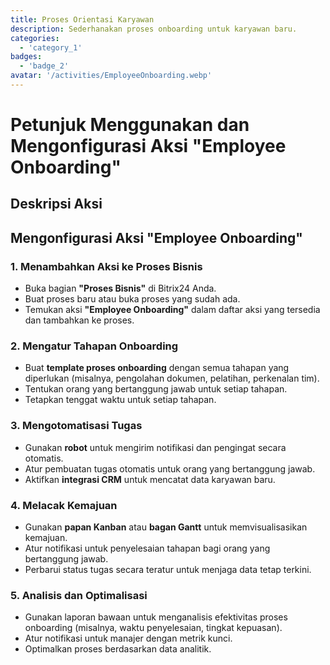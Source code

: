 ```yaml
---
title: Proses Orientasi Karyawan
description: Sederhanakan proses onboarding untuk karyawan baru.
categories: 
  - 'category_1'
badges: 
  - 'badge_2'
avatar: '/activities/EmployeeOnboarding.webp'
---
```

# Petunjuk Menggunakan dan Mengonfigurasi Aksi "Employee Onboarding"

## Deskripsi Aksi

## **Mengonfigurasi Aksi "Employee Onboarding"**

### 1. Menambahkan Aksi ke Proses Bisnis
- Buka bagian **"Proses Bisnis"** di Bitrix24 Anda.
- Buat proses baru atau buka proses yang sudah ada.
- Temukan aksi **"Employee Onboarding"** dalam daftar aksi yang tersedia dan tambahkan ke proses.

### 2. Mengatur Tahapan Onboarding
- Buat **template proses onboarding** dengan semua tahapan yang diperlukan (misalnya, pengolahan dokumen, pelatihan, perkenalan tim).
- Tentukan orang yang bertanggung jawab untuk setiap tahapan.
- Tetapkan tenggat waktu untuk setiap tahapan.

### 3. Mengotomatisasi Tugas
- Gunakan **robot** untuk mengirim notifikasi dan pengingat secara otomatis.
- Atur pembuatan tugas otomatis untuk orang yang bertanggung jawab.
- Aktifkan **integrasi CRM** untuk mencatat data karyawan baru.

### 4. Melacak Kemajuan
- Gunakan **papan Kanban** atau **bagan Gantt** untuk memvisualisasikan kemajuan.
- Atur notifikasi untuk penyelesaian tahapan bagi orang yang bertanggung jawab.
- Perbarui status tugas secara teratur untuk menjaga data tetap terkini.

### 5. Analisis dan Optimalisasi
- Gunakan laporan bawaan untuk menganalisis efektivitas proses onboarding (misalnya, waktu penyelesaian, tingkat kepuasan).
- Atur notifikasi untuk manajer dengan metrik kunci.
- Optimalkan proses berdasarkan data analitik.